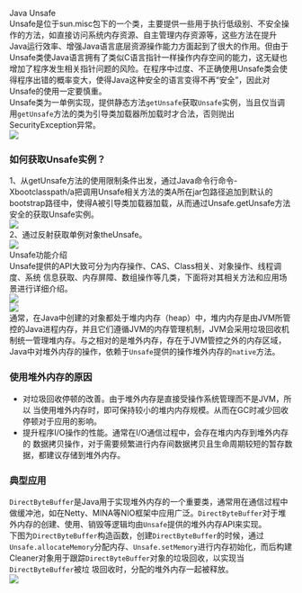 Java Unsafe<br />Unsafe是位于sun.misc包下的一个类，主要提供一些用于执行低级别、不安全操作的方法，如直接访问系统内存资源、自主管理内存资源等，这些方法在提升Java运行效率、增强Java语言底层资源操作能力方面起到了很大的作用。但由于Unsafe类使Java语言拥有了类似C语言指针一样操作内存空间的能力，这无疑也增加了程序发生相关指针问题的风险。在程序中过度、不正确使用Unsafe类会使得程序出错的概率变大，使得Java这种安全的语言变得不再“安全”，因此对Unsafe的使用一定要慎重。<br />Unsafe类为一单例实现，提供静态方法`getUnsafe`获取`Unsafe`实例，当且仅当调用`getUnsafe`方法的类为引导类加载器所加载时才合法，否则抛出SecurityException异常。<br />![](https://cdn.nlark.com/yuque/0/2021/webp/396745/1636903272027-44dcb33e-7bee-476d-87f7-cd796b1b259a.webp#clientId=ub8776c03-14ef-4&from=paste&id=udaf04f24&originHeight=453&originWidth=630&originalType=url&ratio=1&status=done&style=none&taskId=u580fcbfe-1655-4ef2-81b0-a4214c5c54f)
<a name="RmF2y"></a>
### 如何获取Unsafe实例？
1、从getUnsafe方法的使用限制条件出发，通过Java命令行命令-Xbootclasspath/a把调用Unsafe相关方法的类A所在jar包路径追加到默认的bootstrap路径中，使得A被引导类加载器加载，从而通过Unsafe.getUnsafe方法安全的获取Unsafe实例。<br />![](https://cdn.nlark.com/yuque/0/2021/webp/396745/1636903272102-0eec4461-595c-4687-8c7a-3207ec64e9b5.webp#clientId=ub8776c03-14ef-4&from=paste&id=u15d61bbb&originHeight=109&originWidth=633&originalType=url&ratio=1&status=done&style=none&taskId=u749724a3-efc3-4a85-9d9c-3c0086d9032)<br />2、通过反射获取单例对象theUnsafe。<br />![](https://cdn.nlark.com/yuque/0/2021/webp/396745/1636903272142-ba3c9335-51ba-4a93-9e0a-0b8a79095e48.webp#clientId=ub8776c03-14ef-4&from=paste&id=u82f2f73d&originHeight=279&originWidth=632&originalType=url&ratio=1&status=done&style=none&taskId=u4329c336-88a2-41d6-8cf5-3a20d739e0e)<br />Unsafe功能介绍<br />Unsafe提供的API大致可分为内存操作、CAS、Class相关、对象操作、线程调度、系统 信息获取、内存屏障、数组操作等几类，下面将对其相关方法和应用场景进行详细介绍。<br />![](https://cdn.nlark.com/yuque/0/2021/webp/396745/1636903271927-9fe61e1f-5379-4c37-9f40-1e84c1c9fccc.webp#clientId=ub8776c03-14ef-4&from=paste&id=u0b2c7804&originHeight=483&originWidth=1080&originalType=url&ratio=1&status=done&style=shadow&taskId=u8f7b8d22-0acb-4be2-9604-5eb20e7429d)<br />![](https://cdn.nlark.com/yuque/0/2021/webp/396745/1636903272316-8bf8c6de-1a08-419e-8af1-c9b15a288b0a.webp#clientId=ub8776c03-14ef-4&from=paste&id=u5f3729f8&originHeight=709&originWidth=634&originalType=url&ratio=1&status=done&style=none&taskId=ud6f4c299-8b5d-4c4b-a00c-4c7cc9cd7d0)<br />通常，在Java中创建的对象都处于堆内内存（heap）中，堆内内存是由JVM所管控的Java进程内存，并且它们遵循JVM的内存管理机制，JVM会采用垃圾回收机制统一管理堆内存。与之相对的是堆外内存，存在于JVM管控之外的内存区域，Java中对堆外内存的操作，依赖于`Unsafe`提供的操作堆外内存的`native`方法。
<a name="HuUtH"></a>
### 使用堆外内存的原因

- 对垃圾回收停顿的改善。由于堆外内存是直接受操作系统管理而不是JVM，所以  当使用堆外内存时，即可保持较小的堆内内存规模。从而在GC时减少回收停顿对于应用的影响。
- 提升程序I/O操作的性能。通常在I/O通信过程中，会存在堆内内存到堆外内存的  数据拷贝操作，对于需要频繁进行内存间数据拷贝且生命周期较短的暂存数据，都建议存储到堆外内存。
<a name="fMfFq"></a>
### 典型应用
`DirectByteBuffer`是Java用于实现堆外内存的一个重要类，通常用在通信过程中做缓冲池，如在Netty、MINA等NIO框架中应用广泛。`DirectByteBuffer`对于堆外内存的创建、使用、销毁等逻辑均由`Unsafe`提供的堆外内存API来实现。<br />下图为`DirectByteBuffer`构造函数，创建`DirectByteBuffer`的时候，通过`Unsafe.allocateMemory`分配内存、`Unsafe.setMemory`进行内存初始化，而后构建Cleaner对象用于跟踪`DirectByteBuffer`对象的垃圾回收，以实现当`DirectByteBuffer`被垃  圾回收时，分配的堆外内存一起被释放。<br />![](https://cdn.nlark.com/yuque/0/2021/webp/396745/1636903272491-eba90b9b-3c13-4f08-903d-7409c12aab7d.webp#clientId=ub8776c03-14ef-4&from=paste&id=u994bbd79&originHeight=589&originWidth=1080&originalType=url&ratio=1&status=done&style=none&taskId=u7e80c256-4795-4454-abd6-c91bd583fc3)

